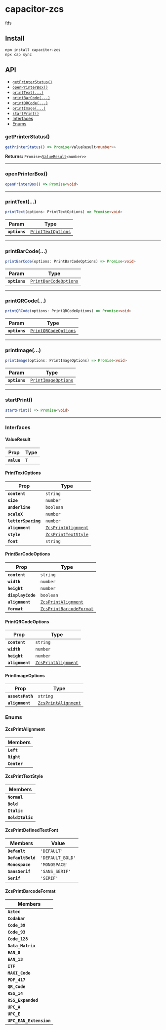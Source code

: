 # capacitor-zcs

fds

## Install

```bash
npm install capacitor-zcs
npx cap sync
```

## API

<docgen-index>

* [`getPrinterStatus()`](#getprinterstatus)
* [`openPrinterBox()`](#openprinterbox)
* [`printText(...)`](#printtext)
* [`printBarCode(...)`](#printbarcode)
* [`printQRCode(...)`](#printqrcode)
* [`printImage(...)`](#printimage)
* [`startPrint()`](#startprint)
* [Interfaces](#interfaces)
* [Enums](#enums)

</docgen-index>

<docgen-api>
<!--Update the source file JSDoc comments and rerun docgen to update the docs below-->

### getPrinterStatus()

```typescript
getPrinterStatus() => Promise<ValueResult<number>>
```

**Returns:** <code>Promise&lt;<a href="#valueresult">ValueResult</a>&lt;number&gt;&gt;</code>

--------------------


### openPrinterBox()

```typescript
openPrinterBox() => Promise<void>
```

--------------------


### printText(...)

```typescript
printText(options: PrintTextOptions) => Promise<void>
```

| Param         | Type                                                          |
| ------------- | ------------------------------------------------------------- |
| **`options`** | <code><a href="#printtextoptions">PrintTextOptions</a></code> |

--------------------


### printBarCode(...)

```typescript
printBarCode(options: PrintBarCodeOptions) => Promise<void>
```

| Param         | Type                                                                |
| ------------- | ------------------------------------------------------------------- |
| **`options`** | <code><a href="#printbarcodeoptions">PrintBarCodeOptions</a></code> |

--------------------


### printQRCode(...)

```typescript
printQRCode(options: PrintQRCodeOptions) => Promise<void>
```

| Param         | Type                                                              |
| ------------- | ----------------------------------------------------------------- |
| **`options`** | <code><a href="#printqrcodeoptions">PrintQRCodeOptions</a></code> |

--------------------


### printImage(...)

```typescript
printImage(options: PrintImageOptions) => Promise<void>
```

| Param         | Type                                                            |
| ------------- | --------------------------------------------------------------- |
| **`options`** | <code><a href="#printimageoptions">PrintImageOptions</a></code> |

--------------------


### startPrint()

```typescript
startPrint() => Promise<void>
```

--------------------


### Interfaces


#### ValueResult

| Prop        | Type           |
| ----------- | -------------- |
| **`value`** | <code>T</code> |


#### PrintTextOptions

| Prop                | Type                                                            |
| ------------------- | --------------------------------------------------------------- |
| **`content`**       | <code>string</code>                                             |
| **`size`**          | <code>number</code>                                             |
| **`underline`**     | <code>boolean</code>                                            |
| **`scaleX`**        | <code>number</code>                                             |
| **`letterSpacing`** | <code>number</code>                                             |
| **`alignment`**     | <code><a href="#zcsprintalignment">ZcsPrintAlignment</a></code> |
| **`style`**         | <code><a href="#zcsprinttextstyle">ZcsPrintTextStyle</a></code> |
| **`font`**          | <code>string</code>                                             |


#### PrintBarCodeOptions

| Prop              | Type                                                                    |
| ----------------- | ----------------------------------------------------------------------- |
| **`content`**     | <code>string</code>                                                     |
| **`width`**       | <code>number</code>                                                     |
| **`height`**      | <code>number</code>                                                     |
| **`displayCode`** | <code>boolean</code>                                                    |
| **`alignment`**   | <code><a href="#zcsprintalignment">ZcsPrintAlignment</a></code>         |
| **`format`**      | <code><a href="#zcsprintbarcodeformat">ZcsPrintBarcodeFormat</a></code> |


#### PrintQRCodeOptions

| Prop            | Type                                                            |
| --------------- | --------------------------------------------------------------- |
| **`content`**   | <code>string</code>                                             |
| **`width`**     | <code>number</code>                                             |
| **`height`**    | <code>number</code>                                             |
| **`alignment`** | <code><a href="#zcsprintalignment">ZcsPrintAlignment</a></code> |


#### PrintImageOptions

| Prop             | Type                                                            |
| ---------------- | --------------------------------------------------------------- |
| **`assetsPath`** | <code>string</code>                                             |
| **`alignment`**  | <code><a href="#zcsprintalignment">ZcsPrintAlignment</a></code> |


### Enums


#### ZcsPrintAlignment

| Members      |
| ------------ |
| **`Left`**   |
| **`Right`**  |
| **`Center`** |


#### ZcsPrintTextStyle

| Members          |
| ---------------- |
| **`Normal`**     |
| **`Bold`**       |
| **`Italic`**     |
| **`BoldItalic`** |


#### ZcsPrintDefinedTextFont

| Members           | Value                       |
| ----------------- | --------------------------- |
| **`Default`**     | <code>'DEFAULT'</code>      |
| **`DefaultBold`** | <code>'DEFAULT_BOLD'</code> |
| **`Monospace`**   | <code>'MONOSPACE'</code>    |
| **`SansSerif`**   | <code>'SANS_SERIF'</code>   |
| **`Serif`**       | <code>'SERIF'</code>        |


#### ZcsPrintBarcodeFormat

| Members                 |
| ----------------------- |
| **`Aztec`**             |
| **`Codabar`**           |
| **`Code_39`**           |
| **`Code_93`**           |
| **`Code_128`**          |
| **`Data_Matrix`**       |
| **`EAN_8`**             |
| **`EAN_13`**            |
| **`ITF`**               |
| **`MAXI_Code`**         |
| **`PDF_417`**           |
| **`QR_Code`**           |
| **`RSS_14`**            |
| **`RSS_Expanded`**      |
| **`UPC_A`**             |
| **`UPC_E`**             |
| **`UPC_EAN_Extension`** |

</docgen-api>
